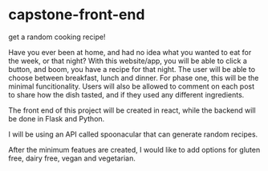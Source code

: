 # capstone-front-end
get a random cooking recipe!

Have you ever been at home, and had no idea what you wanted to eat for the week, or that night? With this website/app, you will be able to click a button, and boom, you have a recipe for that night. The user will be able to choose between breakfast, lunch and dinner. For phase one, this will be the minimal funcitionality. Users will also be allowed to comment on each post to share how the dish tasted, and if they used any different ingredients. 

The front end of this project will be created in react, while the backend will be done in Flask and Python. 

I will be using an API called spoonacular that can generate random recipes.

After the minimum featues are created, I would like to add options for gluten free, dairy free, vegan and vegetarian.
